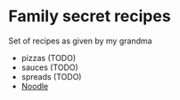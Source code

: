 # Family secret recipes

Set of recipes as given by my grandma


* pizzas (TODO)
* sauces (TODO)
* spreads (TODO)
* [Noodle](./noodle.md)